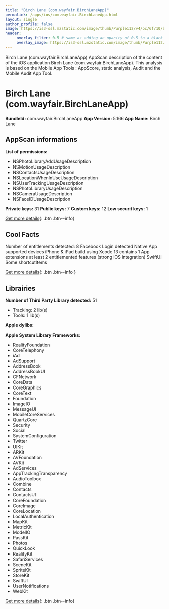 ```yaml
---
title: "Birch Lane (com.wayfair.BirchLaneApp)"
permalink: /apps/ios/com.wayfair.BirchLaneApp.html
layout: single
author_profile: false
image: https://is3-ssl.mzstatic.com/image/thumb/Purple112/v4/bc/6f/10/bc6f105b-ae61-5f87-6266-f56013b13c3d/AppIcon-BirchLane-1x_U007emarketing-0-7-0-85-220.png/512x512bb.jpg
header: 
     overlay_filter: 0.5 # same as adding an opacity of 0.5 to a black background
     overlay_image: https://is3-ssl.mzstatic.com/image/thumb/Purple112/v4/bc/6f/10/bc6f105b-ae61-5f87-6266-f56013b13c3d/AppIcon-BirchLane-1x_U007emarketing-0-7-0-85-220.png/512x512bb.jpg
---
```

Birch Lane (com.wayfair.BirchLaneApp) AppScan description of the content of the iOS application Birch Lane (com.wayfair.BirchLaneApp). This analysis is based on the Mobile App Tools : AppScore, static analysis, Audit and the Mobile Audit App Tool.

# Birch Lane (com.wayfair.BirchLaneApp)

**BundleId:** com.wayfair.BirchLaneApp
**App Version:** 5.166
**App Name:** Birch Lane


## AppScan informations 

**List of permissions:** 
- NSPhotoLibraryAddUsageDescription
- NSMotionUsageDescription
- NSContactsUsageDescription
- NSLocationWhenInUseUsageDescription
- NSUserTrackingUsageDescription
- NSPhotoLibraryUsageDescription
- NSCameraUsageDescription
- NSFaceIDUsageDescription
  
  
**Private keys:** 31
**Public keys:** 7
**Custom keys:** 12
**Low securit keys:** 1
  
[Get more details](/pricing.html){: .btn .btn--info}

## Cool Facts

Number of entitlements detected: 8
Facebook Login detected
Native App
supported devices iPhone & iPad
build using Xcode 13
contains 1 App extensions
at least 2 entitlemented features (strong iOS integration)
SwiftUI
Some shortcutItems 
  
[Get more details](/pricing.html){: .btn .btn--info }

## Librairies 
**Number of Third Party Library detected:** 51
- Tracking: 2 lib(s)
- Tools: 1 lib(s)


**Apple dylibs:**


**Apple System Library Frameworks:**
- RealityFoundation
- CoreTelephony
- iAd
- AdSupport
- AddressBook
- AddressBookUI
- CFNetwork
- CoreData
- CoreGraphics
- CoreText
- Foundation
- ImageIO
- MessageUI
- MobileCoreServices
- QuartzCore
- Security
- Social
- SystemConfiguration
- Twitter
- UIKit
- ARKit
- AVFoundation
- AVKit
- AdServices
- AppTrackingTransparency
- AudioToolbox
- Combine
- Contacts
- ContactsUI
- CoreFoundation
- CoreImage
- CoreLocation
- LocalAuthentication
- MapKit
- MetricKit
- ModelIO
- PassKit
- Photos
- QuickLook
- RealityKit
- SafariServices
- SceneKit
- SpriteKit
- StoreKit
- SwiftUI
- UserNotifications
- WebKit


  
[Get more details](/pricing.html){: .btn .btn--info}

